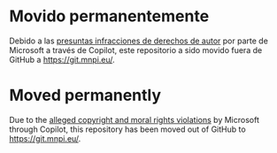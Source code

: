 # Movido permanentemente

Debido a las [presuntas infracciones de derechos de
autor](https://www.bleepingcomputer.com/news/security/microsoft-sued-for-open-source-piracy-through-github-copilot/)
por parte de Microsoft a través de Copilot, este repositorio a sido movido
fuera de GitHub a <https://git.mnpi.eu/>.

# Moved permanently

Due to the [alleged copyright and moral rights
violations](https://www.bleepingcomputer.com/news/security/microsoft-sued-for-open-source-piracy-through-github-copilot/)
by Microsoft through Copilot, this repository has been moved out of GitHub to
<https://git.mnpi.eu/>.
